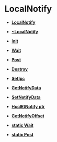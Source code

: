# LocalNotify 

-   **[LocalNotify](LocalNotify-4.md)**  

-   **[\~LocalNotify](LocalNotify-5.md)**  

-   **[Init](Init-6.md)**  

-   **[Wait](Wait.md)**  

-   **[Post](Post.md)**  

-   **[Destroy](Destroy.md)**  

-   **[SetIpc](SetIpc.md)**  

-   **[GetNotifyData](GetNotifyData.md)**  

-   **[SetNotifyData](SetNotifyData.md)**  

-   **[HcclRtNotify ptr](HcclRtNotify-ptr.md)**  

-   **[GetNotifyOffset](GetNotifyOffset.md)**  

-   **[static Wait](static-Wait.md)**  

-   **[static Post](static-Post.md)**  

